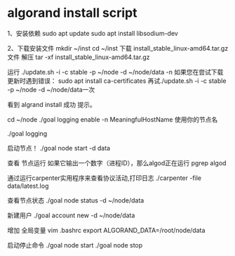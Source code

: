 # algorand install script

1、安装依赖
sudo apt update
sudo apt install libsodium-dev

2、下载安装文件
mkdir ~/inst
cd ~/inst
下载 install_stable_linux-amd64.tar.gz 文件
解压
tar -xf install_stable_linux-amd64.tar.gz

运行
./update.sh -i -c stable -p ~/node -d ~/node/data -n
如果您在尝试下载更新时遇到错误：
sudo apt install ca-certificates
再试./update.sh -i -c stable -p ~/node -d ~/node/data一次

看到 algrand install 成功 提示。

cd ~/node
./goal logging enable -n MeaningfulHostName
<MeaningfulHostName> 使用你的节点名

./goal logging

启动节点！
./goal node start -d data

查看 节点运行 如果它输出一个数字（进程ID），那么algod正在运行
pgrep algod


通过运行carpenter实用程序来查看协议活动,打印日志
./carpenter -file data/latest.log


查看节点状态
./goal node status -d ~/node/data


新建用户
./goal account new -d ~/node/data


增加 全局变量
vim .bashrc 
export ALGORAND_DATA=/root/node/data


启动停止命令
./goal node start
./goal node stop
